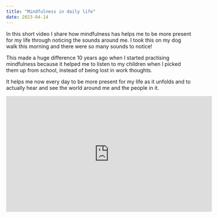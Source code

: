```yaml
---
title: "Mindfulness in daily life"
date: 2023-04-14
---
```

In this short video I share how mindfulness has helps me to be more present for my life through noticing the sounds around me. I took this on my dog walk this morning and there were so many sounds to notice! 

This made a huge difference 10 years ago when I started practising mindfulness because it helped me to listen to my children when I picked them up from school, instead of being lost in work thoughts. 

It helps me now every day to be more present for my life as it unfolds and to actually hear and see the world around me and the people in it.

<iframe width="560" height="315" src="https://www.youtube.com/embed/eDYnq8YzKlU?si=zIEGfbLmZTX_6DdP" title="YouTube video player" frameborder="0" allow="accelerometer; autoplay; clipboard-write; encrypted-media; gyroscope; picture-in-picture; web-share" referrerpolicy="strict-origin-when-cross-origin" allowfullscreen></iframe>